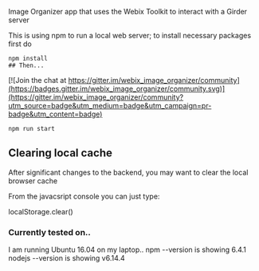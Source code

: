 Image Organizer app that uses the Webix Toolkit to interact with a Girder server

This is using npm to run a local web server; to install necessary packages first do

    npm install
    ## Then...

[![Join the chat at https://gitter.im/webix_image_organizer/community](https://badges.gitter.im/webix_image_organizer/community.svg)](https://gitter.im/webix_image_organizer/community?utm_source=badge&utm_medium=badge&utm_campaign=pr-badge&utm_content=badge)

    npm run start


## Clearing local cache

After significant changes to the backend, you may want to clear the local browser cache

From the javacsript console you can just type:

localStorage.clear()


### Currently tested on..

I am running Ubuntu 16.04 on my laptop..
npm --version is showing 6.4.1
nodejs --version is showing v6.14.4
